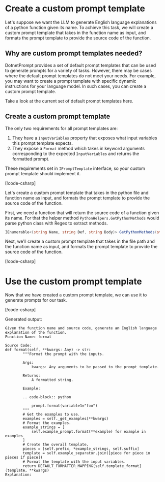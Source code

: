 # Create a custom prompt template

Let's suppose we want the LLM to generate English language explanations of a python function given its name. To achieve this task, we will create a custom prompt template that takes in the function name as input, and formats the prompt template to provide the source code of the function.

## Why are custom prompt templates needed?

DotnetPrompt provides a set of default prompt templates that can be used to generate prompts for a variety of tasks. However, there may be cases where the default prompt templates do not meet your needs. For example, you may want to create a prompt template with specific dynamic instructions for your language model. In such cases, you can create a custom prompt template.

Take a look at the current set of default prompt templates here.

## Create a custom prompt template

The only two requirements for all prompt templates are:

1. They have a `InputVariables` property that exposes what input variables this prompt template expects.
1. They expose a `Format` method which takes in keyword arguments corresponding to the expected `InputVariables` and returns the formatted prompt.

These requirements set in `IPromptTemplate` interface, so your custom prompt template should implement it.

[!code-csharp[](../../../DotnetPrompt.Abstractions/Prompts/IPromptTemplate.cs#L6-L23)]

Let's create a custom prompt template that takes in the python file and function name as input, and formats the prompt template to provide the source code of the function.

First, we need a function that will return the source code of a function given its name. For that the helper method `PythonHelpers.GetPythonMethods` would parse python class with Regex to extract methods.

```cs
IEnumerable<(string Name, string Def, string Body)> GetPythonMethods(string filePath)
```

Next, we'll create a custom prompt template that takes in the file path and the function name as input, and formats the prompt template to provide the source code of the function.

[!code-csharp[](../../../DotnetPrompt.Tests.Examples/Prompts/PromptTemplateExamples.cs#Example_CustomPromptTemplate_FunctionExplainerPromptTemplate)]

# Use the custom prompt template

Now that we have created a custom prompt template, we can use it to generate prompts for our task.

[!code-csharp[](../../../DotnetPrompt.Tests.Examples/Prompts/PromptTemplateExamples.cs#Example_CustomPromptTemplate)]

Generated output:

```text
Given the function name and source code, generate an English language explanation of the function.
Function Name: format

Source Code:
def format(self, **kwargs: Any) -> str:
        """Format the prompt with the inputs.

        Args:
            kwargs: Any arguments to be passed to the prompt template.

        Returns:
            A formatted string.

        Example:

        .. code-block:: python

            prompt.format(variable1="foo")
        """
        # Get the examples to use.
        examples = self._get_examples(**kwargs)
        # Format the examples.
        example_strings = [
            self.example_prompt.format(**example) for example in examples
        ]
        # Create the overall template.
        pieces = [self.prefix, *example_strings, self.suffix]
        template = self.example_separator.join([piece for piece in pieces if piece])
        # Format the template with the input variables.
        return DEFAULT_FORMATTER_MAPPING[self.template_format](template, **kwargs)
Explanation:
```        